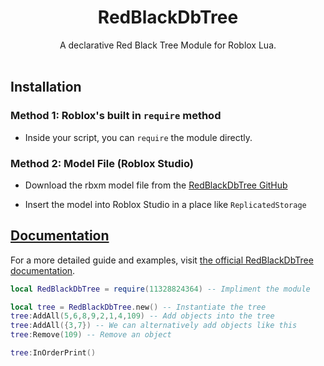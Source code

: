<h1 align="center">RedBlackDbTree</h1>

<div align="center">
	A declarative Red Black Tree Module for Roblox Lua.
</div>

<div>&nbsp;</div>

## Installation

### Method 1: Roblox's built in `require` method

- Inside your script, you can `require` the module directly.

### Method 2: Model File (Roblox Studio)

- Download the rbxm model file from the [RedBlackDbTree GitHub](https://github.com/theeman05/RedBlackDbTree)

- Insert the model into Roblox Studio in a place like `ReplicatedStorage`

## [Documentation](https://theeman05.github.io/RedBlackDbTree/)
For a more detailed guide and examples, visit [the official RedBlackDbTree documentation](https://theeman05.github.io/RedBlackDbTree/).

```lua
local RedBlackDbTree = require(11328824364) -- Impliment the module

local tree = RedBlackDbTree.new() -- Instantiate the tree
tree:AddAll(5,6,8,9,2,1,4,109) -- Add objects into the tree
tree:AddAll({3,7}) -- We can alternatively add objects like this
tree:Remove(109) -- Remove an object

tree:InOrderPrint()
```
